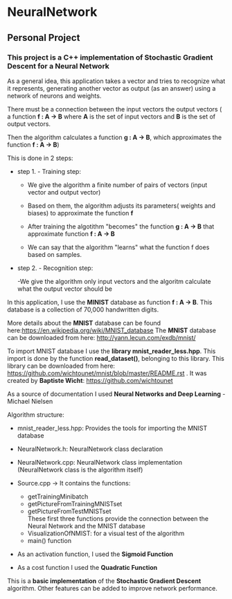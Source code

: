 # NeuralNetwork
## Personal Project


  ### This project is a **C++** implementation of **Stochastic Gradient Descent** for a **Neural Network**
  
  As a general idea, this application takes a vector and tries to recognize what it represents,
generating another vector as output (as an answer) using a network of neurons and weights.

  There must be a connection between the input vectors the output vectors
( a function   **f : A -> B**   where **A** is the set of input vectors and **B** is the set of output vectors.

  Then the algorithm calculates a function **g : A -> B**, which approximates the function **f : A -> B**)
	
   This is done in 2 steps:
	 
- step 1.  - Training step:

	- We give the algorithm a finite number of pairs of vectors (input vector and output vector)

	- Based on them, the algorithm adjusts its parameters( weights and biases) to approximate the function **f**

	 - After training the algotithm "becomes" the  function **g : A -> B** that  approximate  function **f : A -> B**

	 - We can say that the algorithm "learns" what the function f does based on samples.
			
- step 2.  - Recognition step:

	 -We give the algorithm only input vectors and the algoritm calculate what the output vector should be
 
In this application, I use the **MINIST** database as function **f : A -> B**. This database is a collection
 of 70,000 handwritten digits.
 
   More details about the **MNIST** database can be found here:https://en.wikipedia.org/wiki/MNIST_database
   The **MNIST** database can be downloaded from here: http://yann.lecun.com/exdb/mnist/
 
   To import MNIST database I use the **library mnist_reader_less.hpp**. This import is done by the function
 **read_dataset()**, belonging to this library. This library can be downloaded from here: https://github.com/wichtounet/mnist/blob/master/README.rst . It was created by **Baptiste Wicht**: https://github.com/wichtounet
 
 As a source of documentation I used **Neural Networks and Deep Learning** - Michael Nielsen

 
 Algorithm structure:
 - mnist_reader_less.hpp: Provides the tools for importing the MNIST database
 - NeuralNetwork.h: NeuralNetwork class declaration 
 - NeuralNetwork.cpp: NeuralNetwork class implementation
           (NeuralNetwork class is the algorithm itself)
 - Source.cpp -> It contains the functions:
	- getTrainingMinibatch              
	- getPictureFromTrainingMNISTset     
	- getPictureFromTestMNISTset   
	These first three functions provide the connection between the Neural Network and the MNIST database
	- VisualizationOfNMIST: for a visual test of the algorithm
	- main() function
	
- As an activation function, I used the **Sigmoid Function**
- As a cost function I used the **Quadratic Function**

This is a **basic implementation** of the **Stochastic Gradient Descent** algorithm. Other features can be added to improve network performance.
